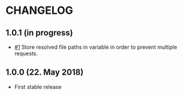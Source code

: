 # CHANGELOG

## 1.0.1 (in progress)

+ [#1](https://github.com/luyadev/luya-aws/issues/1) Store resolved file paths in variable in order to prevent multiple requests.

## 1.0.0 (22. May 2018)

+ First stable release
